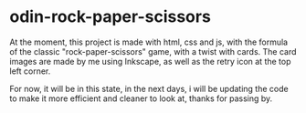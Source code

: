 # odin-rock-paper-scissors
At the moment, this project is made with html, css and js, with the formula of the classic "rock-paper-scissors" game, with a twist with cards.
The card images are made by me using Inkscape, as well as the retry icon at the top left corner.

For now, it will be in this state, in the next days, i will be updating the code to make it more efficient and cleaner to look at, thanks for passing by.
